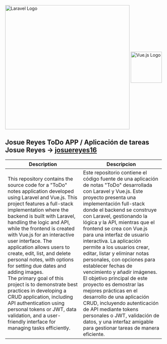 <div style="display: flex; justify-content: space-between; align-items: center;">
  <a href="https://laravel.com" target="_blank">
    <img src="https://raw.githubusercontent.com/laravel/art/master/logo-lockup/5%20SVG/2%20CMYK/1%20Full%20Color/laravel-logolockup-cmyk-red.svg" width="400" alt="Laravel Logo">
  </a>
  <a href="https://vuejs.org" target="_blank">
    <img src="https://vuejs.org/images/logo.png" width="100" alt="Vue.js Logo">
  </a>
</div>


## Josue Reyes ToDo APP / Aplicación de tareas Josue Reyes → [josuereyes16](https://github.com/josuereyes16)

| Description | Descripcion |
|---------|---------|
| This repository contains the source code for a "ToDo" notes application developed using Laravel and Vue.js. This project features a full-stack implementation where the backend is built with Laravel, handling the logic and API, while the frontend is created with Vue.js for an interactive user interface. The application allows users to create, edit, list, and delete personal notes, with options for setting due dates and adding images. <br> The primary goal of this project is to demonstrate best practices in developing a CRUD application, including API authentication using personal tokens or JWT, data validation, and a user-friendly interface for managing tasks efficiently. | Este repositorio contiene el código fuente de una aplicación de notas "ToDo" desarrollada con Laravel y Vue.js. Este proyecto presenta una implementación full-stack donde el backend se construye con Laravel, gestionando la lógica y la API, mientras que el frontend se crea con Vue.js para una interfaz de usuario interactiva. La aplicación permite a los usuarios crear, editar, listar y eliminar notas personales, con opciones para establecer fechas de vencimiento y añadir imágenes. <br> El objetivo principal de este proyecto es demostrar las mejores prácticas en el desarrollo de una aplicación CRUD, incluyendo autenticación de API mediante tokens personales o JWT, validación de datos, y una interfaz amigable para gestionar tareas de manera eficiente.|




